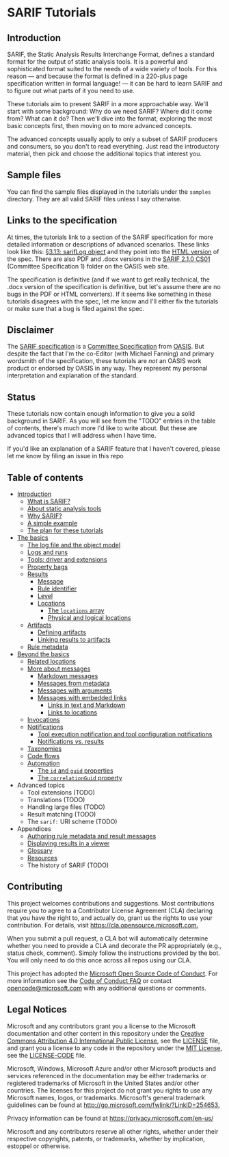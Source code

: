 # SARIF Tutorials

## Introduction

SARIF, the Static Analysis Results Interchange Format, defines a standard format for the output of static analysis tools.
It is a powerful and sophisticated format suited to the needs of a wide variety of tools.
For this reason &mdash; and because the format is defined in a 220-plus page specification written in formal language!
&mdash; it can be hard to learn SARIF and to figure out what parts of it you need to use.

These tutorials aim to present SARIF in a more approachable way.
We'll start with some background:
Why do we need SARIF? Where did it come from? What can it do?
Then we'll dive into the format, exploring the most basic concepts first, then moving on to more advanced concepts.

The advanced concepts usually apply to only a subset of SARIF producers and consumers,
so you don't to read everything.
Just read the introductory material, then pick and choose the additional topics that interest you.

## Sample files

You can find the sample files displayed in the tutorials under the `samples` directory.
They are all valid SARIF files unless I say otherwise.

## Links to the specification

At times, the tutorials link to a section of the SARIF specification for more detailed information
or descriptions of advanced scenarios.
These links look like this: [§3.13: sarifLog object](https://docs.oasis-open.org/sarif/sarif/v2.1.0/cs01/sarif-v2.1.0-cs01.html#_Toc16012434)
and they point into the
[HTML version](https://docs.oasis-open.org/sarif/sarif/v2.1.0/cs01/sarif-v2.1.0-cs01.html) of the spec.
There are also PDF and .docx versions in the [SARIF 2.1.0 CS01](https://docs.oasis-open.org/sarif/sarif/v2.1.0/cs01/)
(Committee Specification 1) folder on the OASIS web site.

The specification is definitive (and if we want to get really technical, the .docx version of the specification is
definitive, but let's assume there are no bugs in the PDF or HTML converters).
If it seems like something in these tutorials disagrees with the spec,
let me know and I'll either fix the tutorials or make sure that a bug is filed against the spec.

## Disclaimer

The [SARIF specification](https://docs.oasis-open.org/sarif/sarif/v2.1.0/cs01/)
is a [Committee Specification](https://www.oasis-open.org/news/announcements/static-analysis-results-interchange-format-sarif-v2-1-0-from-the-sarif-tc-is-an-a)
from [OASIS](https://www.oasis-open.org/).
But despite the fact that I'm the co-Editor (with Michael Fanning) and primary wordsmith of the specification,
these tutorials are _not_ an OASIS work product or endorsed by OASIS in any way.
They represent my personal interpretation and explanation of the standard.

## Status

These tutorials now contain enough information to give you a solid background in SARIF.
As you will see from the "TODO" entries in the table of contents, there's much more I'd like to write about.
But these are advanced topics that I will address when I have time.

If you'd like an explanation of a SARIF feature that I haven't covered,
please let me know by filing an issue in this repo

## <a id="contents"></a>Table of contents

- [Introduction](docs/1-Introduction.md)
  - [What is SARIF?](docs/1-Introduction.md#what-is-sarif)
  - [About static analysis tools](docs/1-Introduction.md#tools)
  - [Why SARIF?](docs/1-Introduction.md#why-sarif)
  - [A simple example](docs/1-Introduction.md#simple-example)
  - [The plan for these tutorials](docs/1-Introduction.md#plan)
- [The basics](docs/2-Basics.md)
  - [The log file and the object model](docs/2-Basics.md#log-file-and-om)
  - [Logs and runs](docs/2-Basics.md#logs-runs)
  - [Tools: driver and extensions](docs/2-Basics.md#tools)
  - [Property bags](docs/2-Basics.md#property-bags)
  - [Results](docs/2-Basics.md#results)
    - [Message](docs/2-Basics.md#message)
    - [Rule identifier](docs/2-Basics.md#rule-id)
    - [Level](docs/2-Basics.md#level)
    - [Locations](docs/2-Basics.md#locations)
      - [The `locations` array](docs/2-Basics.md#loc-array)
      - [Physical and logical locations](docs/2-Basics.md#phys-log-loc)
  - [Artifacts](docs/2-Basics.md#artifacts)
    - [Defining artifacts](docs/2-Basics.md#defining-artifacts)
    - [Linking results to artifacts](docs/2-Basics.md#linking-artifacts)
  - [Rule metadata](docs/2-Basics.md#rule-metadata)
- [Beyond the basics](docs/3-Beyond-basics.md)
  - [Related locations](docs/3-Beyond-basics.md#related-locations)
  - [More about messages](docs/3-Beyond-basics.md#more-about-messages)
    - [Markdown messages](docs/3-Beyond-basics.md#msg-markdown)
    - [Messages from metadata](docs/3-Beyond-basics.md#msg-metadata)
    - [Messages with arguments](docs/3-Beyond-basics.md#msg-args)
    - [Messages with embedded links](docs/3-Beyond-basics.md#msg-links)
      - [Links in text and Markdown](docs/3-Beyond-basics.md#msg-links-text-markdown)
      - [Links to locations](docs/3-Beyond-basics.md#msg-links-location)
  - [Invocations](docs/3-Beyond-basics.md#invocations)
  - [Notifications](docs/3-Beyond-basics.md#notifications)
    - [Tool execution notification and tool configuration notifications](docs/3-Beyond-basics.md#exec-config-notif)
    - [Notifications _vs._ results](docs/3-Beyond-basics.md#notif-result)
  - [Taxonomies](docs/3-Beyond-basics.md#taxonomies)
  - [Code flows](docs/3-Beyond-basics.md#code-flows)
  - [Automation](docs/3-Beyond-basics.md#automation)
    - [The `id` and `guid` properties](docs/3-Beyond-basics.md#run-id-and-guid)
    - [The `correlationGuid` property](docs/3-Beyond-basics.md#run-correlationGuid)
- Advanced topics
  - Tool extensions (TODO)
  - Translations (TODO)
  - Handling large files (TODO)
  - Result matching (TODO)
  - The `sarif:` URI scheme (TODO)
- Appendices
  - [Authoring rule metadata and result messages](docs/Authoring-rule-metadata-and-result-messages.md)
  - [Displaying results in a viewer](docs/Displaying-results-in-a-viewer.md)
  - [Glossary](docs/Glossary.md)
  - [Resources](docs/Resources.md)
  - The history of SARIF (TODO)

## Contributing

This project welcomes contributions and suggestions.  Most contributions require you to agree to a
Contributor License Agreement (CLA) declaring that you have the right to, and actually do, grant us
the rights to use your contribution. For details, visit <https://cla.opensource.microsoft.com.>

When you submit a pull request, a CLA bot will automatically determine whether you need to provide
a CLA and decorate the PR appropriately (e.g., status check, comment). Simply follow the instructions
provided by the bot. You will only need to do this once across all repos using our CLA.

This project has adopted the [Microsoft Open Source Code of Conduct](https://opensource.microsoft.com/codeofconduct/).
For more information see the [Code of Conduct FAQ](https://opensource.microsoft.com/codeofconduct/faq/) or
contact [opencode@microsoft.com](mailto:opencode@microsoft.com) with any additional questions or comments.

## Legal Notices

Microsoft and any contributors grant you a license to the Microsoft documentation and other content
in this repository under the [Creative Commons Attribution 4.0 International Public License](https://creativecommons.org/licenses/by/4.0/legalcode),
see the [LICENSE](LICENSE) file, and grant you a license to any code in the repository under the
[MIT License](https://opensource.org/licenses/MIT), see the
[LICENSE-CODE](LICENSE-CODE) file.

Microsoft, Windows, Microsoft Azure and/or other Microsoft products and services referenced in the documentation
may be either trademarks or registered trademarks of Microsoft in the United States and/or other countries.
The licenses for this project do not grant you rights to use any Microsoft names, logos, or trademarks.
Microsoft's general trademark guidelines can be found at <http://go.microsoft.com/fwlink/?LinkID=254653.>

Privacy information can be found at <https://privacy.microsoft.com/en-us/>

Microsoft and any contributors reserve all other rights, whether under their respective copyrights, patents,
or trademarks, whether by implication, estoppel or otherwise.

